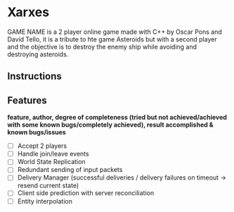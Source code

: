 # Xarxes

GAME NAME is a 2 player online game made with C++ by Oscar Pons and David Tello, it is a tribute to hte game Asteroids but with a second player and the objective is to destroy the enemy ship while avoiding and destroying asteroids.

## Instructions


## Features
**feature, author, degree of completeness (tried but not achieved/achieved with some known bugs/completely achieved), result accomplished & known bugs/issues**

* [ ] Accept 2 players
* [ ] Handle join/leave events
* [ ] World State Replication
* [ ] Redundant sending of input packets
* [ ] Delivery Manager (successful deliveries / delivery failures on timeout -> resend current state)
* [ ] Client side prediction with server reconciliation
* [ ] Entity interpolation
